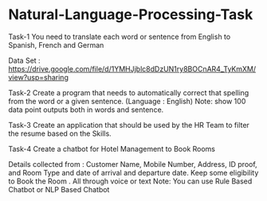 # Natural-Language-Processing-Task

Task-1
	You need to translate each word or sentence from English to Spanish, French and German 

Data Set : https://drive.google.com/file/d/1YMHJjblc8dDzUN1ry8BOCnAR4_TyKmXM/view?usp=sharing
 

Task-2
	Create a program that needs to automatically correct that spelling from the word or a given sentence. (Language : English) 
Note:  show 100 data point outputs both in words and sentence. 


Task-3
	Create an application that should be used by the HR Team to filter the resume based on the Skills.


Task-4
	Create a chatbot for Hotel Management to Book Rooms 

Details collected from : Customer Name, Mobile Number, Address, ID proof, and Room Type and date of arrival and departure date. Keep some eligibility to Book the Room .
All through voice or text 
Note: You can use Rule Based Chatbot or NLP Based Chatbot 

